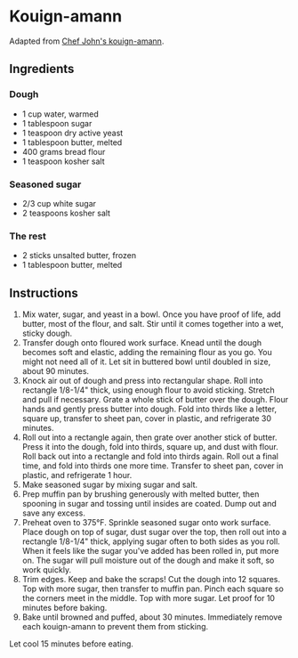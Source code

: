 # Kouign-amann

Adapted from [Chef John's kouign-amann](https://foodwishes.blogspot.com/2019/03/kouign-amann-yas-queen.html).

## Ingredients

### Dough

- 1 cup water, warmed
- 1 tablespoon sugar
- 1 teaspoon dry active yeast
- 1 tablespoon butter, melted
- 400 grams bread flour
- 1 teaspoon kosher salt

### Seasoned sugar

- 2/3 cup white sugar
- 2 teaspoons kosher salt

### The rest

- 2 sticks unsalted butter, frozen
- 1 tablespoon butter, melted

## Instructions

1. Mix water, sugar, and yeast in a bowl. Once you have proof of life, add butter, most of the flour, and salt. Stir until it comes together into a wet, sticky dough.
2. Transfer dough onto floured work surface. Knead until the dough becomes soft and elastic, adding the remaining flour as you go. You might not need all of it. Let sit in buttered bowl until doubled in size, about 90 minutes.
3. Knock air out of dough and press into rectangular shape. Roll into rectangle 1/8-1/4" thick, using enough flour to avoid sticking. Stretch and pull if necessary. Grate a whole stick of butter over the dough. Flour hands and gently press butter into dough. Fold into thirds like a letter, square up, transfer to sheet pan, cover in plastic, and refrigerate 30 minutes.
4. Roll out into a rectangle again, then grate over another stick of butter. Press it into the dough, fold into thirds, square up, and dust with flour. Roll back out into a rectangle and fold into thirds again. Roll out a final time, and fold into thirds one more time. Transfer to sheet pan, cover in plastic, and refrigerate 1 hour.
5. Make seasoned sugar by mixing sugar and salt.
6. Prep muffin pan by brushing generously with melted butter, then spooning in sugar and tossing until insides are coated. Dump out and save any excess.
7. Preheat oven to 375&deg;F. Sprinkle seasoned sugar onto work surface. Place dough on top of sugar, dust sugar over the top, then roll out into a rectangle 1/8-1/4" thick, applying sugar often to both sides as you roll. When it feels like the sugar you've added has been rolled in, put more on. The sugar will pull moisture out of the dough and make it soft, so work quickly.
8. Trim edges. Keep and bake the scraps! Cut the dough into 12 squares. Top with more sugar, then transfer to muffin pan. Pinch each square so the corners meet in the middle. Top with more sugar. Let proof for 10 minutes before baking.
9. Bake until browned and puffed, about 30 minutes. Immediately remove each kouign-amann to prevent them from sticking.

Let cool 15 minutes before eating.
